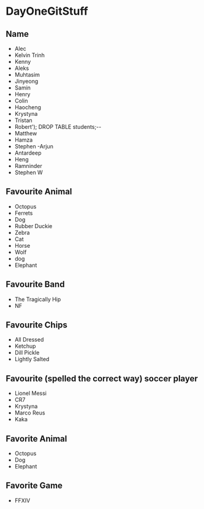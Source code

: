 # DayOneGitStuff

## Name

- Alec
- Kelvin Trinh
- Kenny
- Aleks
- Muhtasim
- Jinyeong
- Samin
- Henry
- Colin
- Haocheng
- Krystyna
- Tristan
- Robert'); DROP TABLE students;--
- Matthew
- Hamza
- Stephen
-Arjun
- Antardeep
- Heng
- Ramninder
- Stephen W

## Favourite Animal

- Octopus
- Ferrets
- Dog
- Rubber Duckie
- Zebra
- Cat
- Horse
- Wolf
- dog
- Elephant


## Favourite Band

- The Tragically Hip
- NF

## Favourite Chips

- All Dressed
- Ketchup
- Dill Pickle
- Lightly Salted


## Favourite (spelled the correct way) soccer player

- Lionel Messi
- CR7
- Krystyna
- Marco Reus
- Kaka

## Favorite Animal

- Octopus
- Dog
- Elephant

## Favorite Game

- FFXIV
